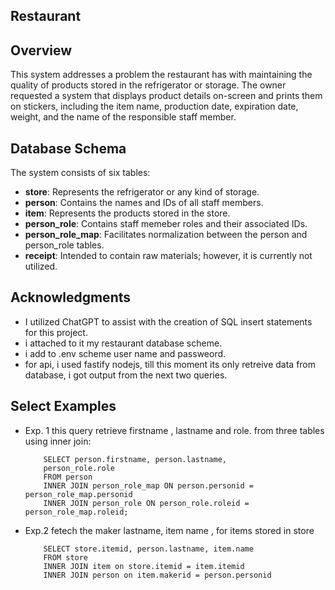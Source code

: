 ## Restaurant
## Overview
This system addresses a problem the restaurant has with maintaining the quality of products stored in the refrigerator or storage. The owner requested a system that displays product details on-screen and prints them on stickers, including the item name, production date, expiration date, weight, and the name of the responsible staff member.

## Database Schema
The system consists of six tables:

- **store**: Represents the refrigerator or any kind of storage.
- **person**: Contains the names and IDs of all staff members.
- **item**: Represents the products stored in the store.
- **person_role**: Contains staff memeber roles and their associated IDs.
- **person_role_map**: Facilitates normalization between the person and person_role tables.
- **receipt**: Intended to contain raw materials; however, it is currently not utilized.
## Acknowledgments
- I utilized ChatGPT to assist with the creation of SQL insert statements for this project.
- i attached to it my restaurant database scheme.
- i add to .env scheme user name and passweord.
- for api, i used fastify nodejs, till this moment its only retreive data from database, i got output from the next two queries.
## Select Examples
- Exp. 1
this query retrieve firstname , lastname and role. from three tables using inner join:

          SELECT person.firstname, person.lastname,
          person_role.role
          FROM person
          INNER JOIN person_role_map ON person.personid = person_role_map.personid
          INNER JOIN person_role ON person_role.roleid = person_role_map.roleid;

- Exp.2
fetech the maker lastname, item name , for items stored in store

          SELECT store.itemid, person.lastname, item.name
          FROM store
          INNER JOIN item on store.itemid = item.itemid
          INNER JOIN person on item.makerid = person.personid
